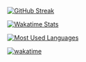 [![GitHub Streak](https://streak-stats.demolab.com?user=iomz&theme=horizon&date_format=%5BY%20%5DM%20j)](https://git.io/streak-stats)

[![Wakatime Stats](https://github-readme-stats.vercel.app/api/wakatime?username=iomz&layout=compact&theme=tokyonight&hide_border=true)](https://github.com/anuraghazra/github-readme-stats)

[![Most Used Languages](https://github-readme-stats.vercel.app/api/top-langs/?username=iomz&hide_border=true&theme=tokyonight&langs_count=5&hide=c,css,html,java,javascript,makefile,matlab,shell,tex,ruby)](https://github.com/anuraghazra/github-readme-stats)

[![wakatime](https://wakatime.com/badge/user/d6d4d496-bd86-42c2-b1f2-a178b6f0f3f6.svg)](https://wakatime.com/@d6d4d496-bd86-42c2-b1f2-a178b6f0f3f6)
